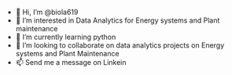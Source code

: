 - 👋 Hi, I’m @biola619
- 👀 I’m interested in Data Analytics for Energy systems and Plant maintenance
- 🌱 I’m currently learning python
- 💞️ I’m looking to collaborate on data analytics projects on Energy systems and Plant Maintenance 
- 📫 Send me a message on Linkein

<!---
biola619/biola619 is a ✨ special ✨ repository because its `README.md` (this file) appears on your GitHub profile.
You can click the Preview link to take a look at your changes.
--->
